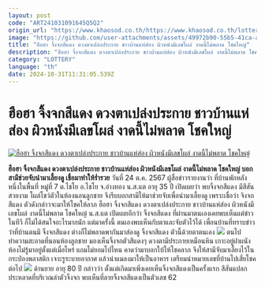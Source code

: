 ```yaml
---
layout: post
code: "ART241031091645Q5Q2"
origin_url: "https://www.khaosod.co.th/https://www.khaosod.co.th/lottery/news_9474611"
image: "https://github.com/user-attachments/assets/49972b90-55b5-41ca-a8b7-55f5ede4b9aa"
title: "ฮือฮา จิ้งจกสีแดง ดวงตาเปล่งประกาย ชาวบ้านแห่ส่อง ผิวหนังมีเลขโผล่ งาดนี้ไม่พลาด โชคใหญ่"
description: "ฮือฮา จิ้งจกสีแดง ดวงตาเปล่งประกาย ชาวบ้านแห่ส่อง ผิวหนังมีเลขโผล่ งาดนี้ไม่พลาด โชคใหญ่ บอกสามีช่วยจับนำมาเลี้ยงดู เชื่อมาทำให้ร่ำรวย"
category: "LOTTERY"
language: "th"
date: 2024-10-31T11:31:05.539Z
---
```


# ฮือฮา จิ้งจกสีแดง ดวงตาเปล่งประกาย ชาวบ้านแห่ส่อง ผิวหนังมีเลขโผล่ งาดนี้ไม่พลาด โชคใหญ่

[![ฮือฮา จิ้งจกสีแดง ดวงตาเปล่งประกาย ชาวบ้านแห่ส่อง ผิวหนังมีเลขโผล่ งาดนี้ไม่พลาด โชคใหญ่](https://www.khaosod.co.th/wpapp/uploads/2024/10/number3.jpg "ฮือฮา จิ้งจกสีแดง ดวงตาเปล่งประกาย ชาวบ้านแห่ส่อง ผิวหนังมีเลขโผล่ งาดนี้ไม่พลาด โชคใหญ่")](https://www.khaosod.co.th/wpapp/uploads/2024/10/number3.jpg)

**ฮือฮา จิ้งจกสีแดง ดวงตาเปล่งประกาย ชาวบ้านแห่ส่อง ผิวหนังมีเลขโผล่ งาดนี้ไม่พลาด โชคใหญ่ บอกสามีช่วยจับนำมาเลี้ยงดู เชื่อมาทำให้ร่ำรวย**
วันที่ 24 ต.ค. 2567 ผู้สื่อข่าวรายงานว่า ที่บ้านพักหลังหนึ่งในพื้นที่ หมู่ที่ 7 ต.ไชโย อ.ไชโย จ.อ่างทอง น.ส.แต อายุ 35 ปี เปิดเผยว่า พบจิ้งจกสีแดง มีสีสันสวยงาม โผล่โชว์ตัวในห้องนอนลูกชาย จึงรีบบอกสามีให้มาช่วยจับเพื่อนำมาเลี้ยงดู เพราะเชื่อว่า จิงจกสีแดง ตัวดังกล่าวจะมาให้โชคให้ลาภ
ฮือฮา จิ้งจกสีแดง ดวงตาเปล่งประกาย ชาวบ้านแห่ส่อง ผิวหนังมีเลขโผล่ งาดนี้ไม่พลาด โชคใหญ่
น.ส.แต เปิดเผยอีกว่า จิ้งจกสีแดง ที่ผ่านมาตนเองเคยพบเห็นแต่ข่าวในทีวี ก็ไม่ได้สนใจอะไรมากนัก แต่มาครั้งนี้ ตนเองพบเห็นกับตาและจับตัวไว้ได้ เพื่อนบ้านที่ทราบข่าวว่าที่บ้านตนมี จิ้งจกสีแดง ต่างก็ไม่พลาดพากันมาส่องดู จิ้งจกสีแดง ตัวนี้ด้วยตาตนเอง
[![](https://www.khaosod.co.th/wpapp/uploads/2024/10/number6.jpg)](https://www.khaosod.co.th/wpapp/uploads/2024/10/number6.jpg)
ตนไปทำความสะอาดที่นอนห้องลูกชาย มองเห็นจิ้งจกตัวสีแดงๆ ดวงตามีประกายเหมือนหิน เกาะอยู่ฝาผนังห้องไม่รู้มาอยู่ตั้งแต่เมื่อไหร่ แถมไม่ยอมไปไหน คาดว่ามาบอกใบ้ให้โชคลาภ จึงให้สามีจับมาเลี้ยงไว้ในกระป๋องพลาสติก เจาะรูระบายอากาศ แล้วนำแมลงมาให้เป็นอาหาร เตรียมนำหมายเลขที่บ้านไปเสี่ยโชคต่อไป
[![](https://www.khaosod.co.th/wpapp/uploads/2024/10/number5.jpg)](https://www.khaosod.co.th/wpapp/uploads/2024/10/number5.jpg)
ด้านยาย อายุ 80 ปี กล่าวว่า ตั้งแต่เกิดมาเพิ่งเคยเห็นจิ้งจกสีแดงเป็นครั้งแรก สีสันแปลกประหลาดที่บริเวณลำตัวจิ้งจก พบเห็นที่ลายจิ้งจกสีแดงเป็นตัวเลข 62
